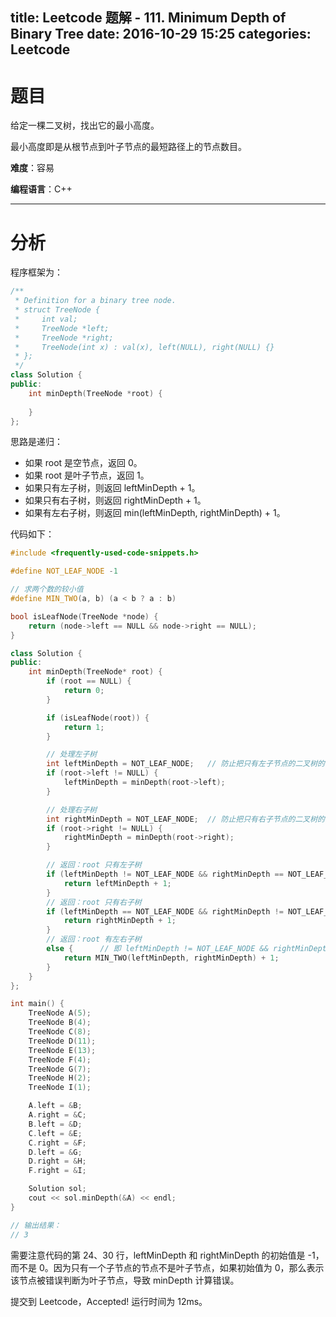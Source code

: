 title: Leetcode 题解 - 111. Minimum Depth of Binary Tree
date: 2016-10-29 15:25
categories: Leetcode
---

# 题目

给定一棵二叉树，找出它的最小高度。

最小高度即是从根节点到叶子节点的最短路径上的节点数目。

<!-- more -->

**难度**：容易

**编程语言**：C++

---

# 分析

程序框架为：

```cpp
/**
 * Definition for a binary tree node.
 * struct TreeNode {
 *     int val;
 *     TreeNode *left;
 *     TreeNode *right;
 *     TreeNode(int x) : val(x), left(NULL), right(NULL) {}
 * };
 */
class Solution {
public:
    int minDepth(TreeNode *root) {
        
    }
};
```

思路是递归：

* 如果 root 是空节点，返回 0。
* 如果 root 是叶子节点，返回 1。
* 如果只有左子树，则返回 leftMinDepth + 1。
* 如果只有右子树，则返回 rightMinDepth + 1。
* 如果有左右子树，则返回 min(leftMinDepth, rightMinDepth) + 1。

代码如下：

```cpp
#include <frequently-used-code-snippets.h>

#define NOT_LEAF_NODE -1

// 求两个数的较小值
#define MIN_TWO(a, b) (a < b ? a : b)

bool isLeafNode(TreeNode *node) {
    return (node->left == NULL && node->right == NULL);
}

class Solution {
public:
    int minDepth(TreeNode* root) {
        if (root == NULL) {
            return 0;
        }

        if (isLeafNode(root)) {
            return 1;
        }

        // 处理左子树
        int leftMinDepth = NOT_LEAF_NODE;   // 防止把只有左子节点的二叉树的 minDepth 判断为 1（因为右子树 minDepth 为 0）
        if (root->left != NULL) {
            leftMinDepth = minDepth(root->left);
        }

        // 处理右子树
        int rightMinDepth = NOT_LEAF_NODE;  // 防止把只有右子节点的二叉树的 minDepth 判断为 1（因为左子树 minDepth 为 0）
        if (root->right != NULL) {
            rightMinDepth = minDepth(root->right);
        }

        // 返回：root 只有左子树
        if (leftMinDepth != NOT_LEAF_NODE && rightMinDepth == NOT_LEAF_NODE) {
            return leftMinDepth + 1;
        }
        // 返回：root 只有右子树
        if (leftMinDepth == NOT_LEAF_NODE && rightMinDepth != NOT_LEAF_NODE) {
            return rightMinDepth + 1;
        }
        // 返回：root 有左右子树
        else {      // 即 leftMinDepth != NOT_LEAF_NODE && rightMinDepth != NOT_LEAF_NODE
            return MIN_TWO(leftMinDepth, rightMinDepth) + 1;
        }
    }
};

int main() {
    TreeNode A(5);
    TreeNode B(4);
    TreeNode C(8);
    TreeNode D(11);
    TreeNode E(13);
    TreeNode F(4);
    TreeNode G(7);
    TreeNode H(2);
    TreeNode I(1);

    A.left = &B;
    A.right = &C;
    B.left = &D;
    C.left = &E;
    C.right = &F;
    D.left = &G;
    D.right = &H;
    F.right = &I;

    Solution sol;
    cout << sol.minDepth(&A) << endl;
}

// 输出结果：
// 3
```

需要注意代码的第 24、30 行，leftMinDepth 和 rightMinDepth 的初始值是 -1，而不是 0。因为只有一个子节点的节点不是叶子节点，如果初始值为 0，那么表示该节点被错误判断为叶子节点，导致 minDepth 计算错误。

提交到 Leetcode，Accepted! 运行时间为 12ms。
